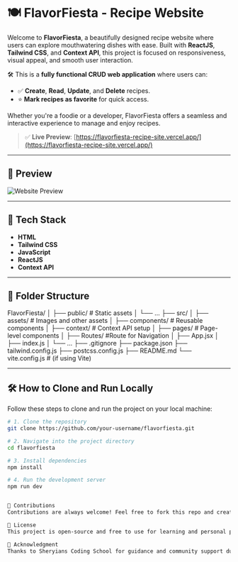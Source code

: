 # 🍽️ FlavorFiesta - Recipe Website

Welcome to **FlavorFiesta**, a beautifully designed recipe website where users can explore mouthwatering dishes with ease. Built with **ReactJS**, **Tailwind CSS**, and **Context API**, this project is focused on responsiveness, visual appeal, and smooth user interaction.

🛠️ This is a **fully functional CRUD web application** where users can:

- ✅ **Create**, **Read**, **Update**, and **Delete** recipes.
- ⭐ **Mark recipes as favorite** for quick access.

Whether you're a foodie or a developer, FlavorFiesta offers a seamless and interactive experience to manage and enjoy recipes.

> ✅ **Live Preview**: [https://flavorfiesta-recipe-site.vercel.app/](https://flavorfiesta-recipe-site.vercel.app/)

---

## 📸 Preview

![Website Preview](./assets/preview.png)

---

## 🚀 Tech Stack

- **HTML**
- **Tailwind CSS**
- **JavaScript**
- **ReactJS**
- **Context API**

---

## 📂 Folder Structure

FlavorFiesta/
│
├── public/ # Static assets
│ └── ...
├── src/
│ ├── assets/ # Images and other assets
│ ├── components/ # Reusable components
│ ├── context/ # Context API setup
│ ├── pages/ # Page-level components
│ ├── Routes/ #Route for Navigation
│ ├── App.jsx
│ ├── index.js
│ └── ...
├── .gitignore
├── package.json
├── tailwind.config.js
├── postcss.config.js
├── README.md
└── vite.config.js # (if using Vite)

---

## 🛠️ How to Clone and Run Locally

Follow these steps to clone and run the project on your local machine:

```bash
# 1. Clone the repository
git clone https://github.com/your-username/flavorfiesta.git

# 2. Navigate into the project directory
cd flavorfiesta

# 3. Install dependencies
npm install

# 4. Run the development server
npm run dev


🤝 Contributions
Contributions are always welcome! Feel free to fork this repo and create a pull request.

📄 License
This project is open-source and free to use for learning and personal projects.

🙌 Acknowledgment
Thanks to Sheryians Coding School for guidance and community support during development.
```
